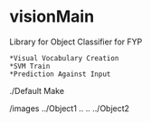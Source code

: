 visionMain
==========

Library for Object Classifier for FYP

	*Visual Vocabulary Creation
	*SVM Train
	*Prediction Against Input

./Default
		Make


/images
	../Object1
	..
	..
	../Object2

